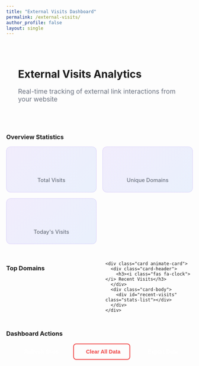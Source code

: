 ```yaml
---
title: "External Visits Dashboard"
permalink: /external-visits/
author_profile: false
layout: single
---
```


<div class="ai-pattern" style="padding: 2rem; border-radius: 12px; margin-bottom: 2rem;">
  <div class="section-header">
    <h1 class="gradient-text">External Visits Analytics</h1>
    <p style="font-size: 1.1rem; color: #6b7280; margin-top: 0.5rem;">Real-time tracking of external link interactions from your website</p>
  </div>
</div>

<div id="external-visits-dashboard">
  <div class="card animate-card" style="margin-bottom: 2rem;">
    <div class="card-header">
      <h3><i class="fas fa-chart-bar"></i> Overview Statistics</h3>
    </div>
    <div class="card-body">
      <div class="stat-cards">
        <div class="stat-card">
          <div class="stat-number" id="total-visits">-</div>
          <div class="stat-label">Total Visits</div>
        </div>
        <div class="stat-card">
          <div class="stat-number" id="unique-domains">-</div>
          <div class="stat-label">Unique Domains</div>
        </div>
        <div class="stat-card">
          <div class="stat-number" id="today-visits">-</div>
          <div class="stat-label">Today's Visits</div>
        </div>
      </div>
    </div>
  </div>

  <div style="display: grid; grid-template-columns: 1fr 1fr; gap: 2rem; margin-bottom: 2rem;">
    <div class="card animate-card">
      <div class="card-header">
        <h3><i class="fas fa-globe"></i> Top Domains</h3>
      </div>
      <div class="card-body">
        <div id="top-domains" class="stats-list"></div>
      </div>
    </div>

    <div class="card animate-card">
      <div class="card-header">
        <h3><i class="fas fa-clock"></i> Recent Visits</h3>
      </div>
      <div class="card-body">
        <div id="recent-visits" class="stats-list"></div>
      </div>
    </div>
  </div>

  <div class="card animate-card">
    <div class="card-header">
      <h3><i class="fas fa-cogs"></i> Dashboard Actions</h3>
    </div>
    <div class="card-body">
      <div class="stats-actions">
        <button id="refresh-stats" class="btn btn-modern btn-ml">
          <i class="fas fa-sync-alt"></i> Refresh Stats
        </button>
        <button id="clear-data" class="btn btn-modern btn-outline" style="border-color: #ef4444; color: #ef4444;">
          <i class="fas fa-trash"></i> Clear All Data
        </button>
        <button id="export-data" class="btn btn-modern btn-ds">
          <i class="fas fa-download"></i> Export Data
        </button>
      </div>
    </div>
  </div>
</div>

<style>
.stat-cards {
  display: grid;
  grid-template-columns: repeat(auto-fit, minmax(200px, 1fr));
  gap: 1rem;
  margin-top: 1rem;
}

.stat-card {
  background: linear-gradient(135deg, rgba(139, 92, 246, 0.1) 0%, rgba(59, 130, 246, 0.1) 100%);
  border: 1px solid rgba(139, 92, 246, 0.2);
  border-radius: 12px;
  padding: 1.5rem;
  text-align: center;
  transition: all 0.3s ease-in-out;
}

.stat-card:hover {
  transform: translateY(-2px);
  box-shadow: 0 8px 25px rgba(139, 92, 246, 0.15);
}

.stat-number {
  font-size: 2.5rem;
  font-weight: bold;
  background: linear-gradient(135deg, var(--ai-purple) 0%, var(--ml-blue) 100%);
  -webkit-background-clip: text;
  -webkit-text-fill-color: transparent;
  background-clip: text;
  margin-bottom: 0.5rem;
}

.stat-label {
  color: #6b7280;
  font-size: 0.9rem;
  font-weight: 500;
}

@media (max-width: 768px) {
  .stats-details {
    grid-template-columns: 1fr;
  }
}

.stats-list {
  margin-top: 1rem;
}

.stats-item {
  display: flex;
  justify-content: space-between;
  align-items: center;
  padding: 0.75rem 0;
  border-bottom: 1px solid #e5e7eb;
  transition: all 0.2s ease-in-out;
}

.stats-item:hover {
  background-color: rgba(139, 92, 246, 0.05);
  border-radius: 8px;
  padding-left: 0.5rem;
  padding-right: 0.5rem;
}

.stats-item:last-child {
  border-bottom: none;
}

.stats-actions {
  display: flex;
  gap: 1rem;
  flex-wrap: wrap;
  justify-content: center;
}

.btn-modern {
  display: inline-flex;
  align-items: center;
  gap: 0.5rem;
  padding: 0.75rem 1.5rem;
  font-size: 0.9rem;
  font-weight: 600;
  text-align: center;
  text-decoration: none;
  border: none;
  border-radius: 8px;
  cursor: pointer;
  transition: all 0.2s ease-in-out;
  background: var(--ml-blue);
  color: white;
}

.btn-modern:hover {
  transform: translateY(-1px);
  box-shadow: 0 4px 12px rgba(59, 130, 246, 0.4);
  text-decoration: none;
}

.btn-modern:focus {
  outline: 2px solid var(--ml-blue);
  outline-offset: 2px;
}

.btn-modern.btn-outline {
  background: transparent;
  border: 2px solid;
  color: inherit;
}

.btn-modern.btn-outline:hover {
  background: #ef4444;
  color: white;
  border-color: #ef4444;
}

.btn-modern.btn-ds {
  background: var(--ds-teal);
}

.btn-modern.btn-ds:hover {
  box-shadow: 0 4px 12px rgba(20, 184, 166, 0.4);
}
</style>

<script>
document.addEventListener('DOMContentLoaded', function() {
  function updateDashboard() {
    if (typeof ExternalVisitTracker === 'undefined') {
      console.log('External Visit Tracker not loaded');
      return;
    }

    const stats = ExternalVisitTracker.getStats();
    
    // Update overview stats
    document.getElementById('total-visits').textContent = stats.total;
    document.getElementById('unique-domains').textContent = Object.keys(stats.byDomain).length;
    
    // Calculate today's visits
    const today = new Date().toISOString().split('T')[0];
    document.getElementById('today-visits').textContent = stats.byDate[today] || 0;

    // Update top domains
    const topDomains = Object.entries(stats.byDomain)
      .sort(([,a], [,b]) => b - a)
      .slice(0, 10);
    
    const topDomainsHtml = topDomains.map(([domain, count]) => 
      `<div class="stats-item">
        <span style="font-weight: 500;">${domain}</span>
        <span style="font-weight: bold; color: var(--ai-purple);">${count}</span>
      </div>`
    ).join('');
    
    document.getElementById('top-domains').innerHTML = topDomainsHtml;

    // Update recent visits
    const recentVisitsHtml = stats.recent.map(visit => 
      `<div class="stats-item">
        <span style="font-weight: 500;">${visit.label}</span>
        <span style="color: #6b7280; font-size: 0.9rem;">${new Date(visit.timestamp).toLocaleDateString()}</span>
      </div>`
    ).join('');
    
    document.getElementById('recent-visits').innerHTML = recentVisitsHtml;
  }

  // Refresh stats button
  document.getElementById('refresh-stats').addEventListener('click', updateDashboard);

  // Clear data button
  document.getElementById('clear-data').addEventListener('click', function() {
    if (confirm('Are you sure you want to clear all external visit data? This action cannot be undone.')) {
      ExternalVisitTracker.clearData();
      updateDashboard();
    }
  });

  // Export data button
  document.getElementById('export-data').addEventListener('click', function() {
    const stats = ExternalVisitTracker.getStats();
    const dataStr = JSON.stringify(stats, null, 2);
    const dataBlob = new Blob([dataStr], {type: 'application/json'});
    const url = URL.createObjectURL(dataBlob);
    const link = document.createElement('a');
    link.href = url;
    link.download = 'external-visits-data.json';
    link.click();
    URL.revokeObjectURL(url);
  });

  // Initial load
  updateDashboard();
});
</script>
